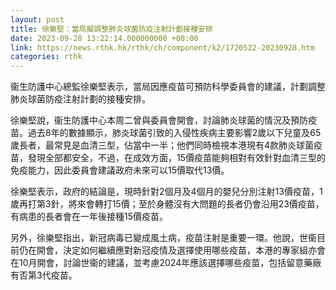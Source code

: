 ```yaml
---
layout: post
title: 徐樂堅：當局擬調整肺炎球菌防疫注射計劃接種安排
date: 2023-09-28 13:22:14.000000000 +08:00
link: https://news.rthk.hk/rthk/ch/component/k2/1720522-20230928.htm
categories: rthk
---
```


衞生防護中心總監徐樂堅表示，當局因應疫苗可預防科學委員會的建議，計劃調整肺炎球菌防疫注射計劃的接種安排。

徐樂堅說，衞生防護中心本周二曾與委員會開會，討論肺炎球菌的情況及預防疫苗。過去8年的數據顯示，肺炎球菌引致的入侵性疾病主要影響2歲以下兒童及65歲長者，最常見是血清三型，佔當中一半；他們同時檢視本港現有4款肺炎球菌疫苗，發現全部都安全，不過，在成效方面，15價疫苗能夠相對有效針對血清三型的免疫能力，因此委員會建議政府未來可以15價取代13價。

徐樂堅表示，政府的結論是，現時針對2個月及4個月的嬰兒分別注射13價疫苗，1歲再打第3針，將來會轉打15價；至於身體沒有大問題的長者仍會沿用23價疫苗，有病患的長者會在一年後接種15價疫苗。

另外，徐樂堅指出，新冠病毒已變成風土病，疫苗注射是重要一環。他說，世衞目前仍在開會，決定如何繼續應對新冠疫情及選擇使用哪些疫苗，本港的專家組亦會在10月開會，討論世衞的建議，並考慮2024年應該選擇哪些疫苗，包括留意藥廠有否第3代疫苗。
